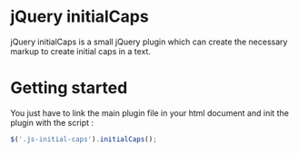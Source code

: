 jQuery initialCaps
==================

jQuery initialCaps is a small jQuery plugin which can create the necessary markup
to create initial caps in a text.

# Getting started
You just have to link the main plugin file in your html document and init the
plugin with the script :
```js
$('.js-initial-caps').initialCaps();
```
